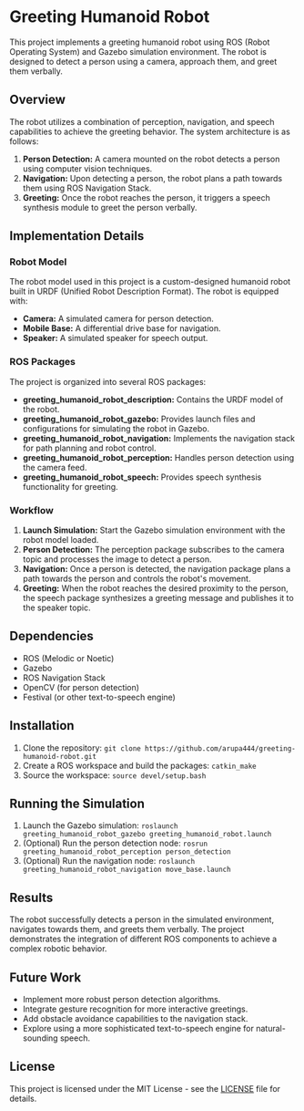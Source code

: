 # Greeting Humanoid Robot

This project implements a greeting humanoid robot using ROS (Robot Operating System) and Gazebo simulation environment. The robot is designed to detect a person using a camera, approach them, and greet them verbally.

## Overview

The robot utilizes a combination of perception, navigation, and speech capabilities to achieve the greeting behavior. The system architecture is as follows:

1. **Person Detection:** A camera mounted on the robot detects a person using computer vision techniques. 
2. **Navigation:** Upon detecting a person, the robot plans a path towards them using ROS Navigation Stack.
3. **Greeting:** Once the robot reaches the person, it triggers a speech synthesis module to greet the person verbally.

## Implementation Details

### Robot Model

The robot model used in this project is a custom-designed humanoid robot built in URDF (Unified Robot Description Format). The robot is equipped with:

- **Camera:** A simulated camera for person detection.
- **Mobile Base:** A differential drive base for navigation.
- **Speaker:** A simulated speaker for speech output.

### ROS Packages

The project is organized into several ROS packages:

- **greeting_humanoid_robot_description:** Contains the URDF model of the robot.
- **greeting_humanoid_robot_gazebo:** Provides launch files and configurations for simulating the robot in Gazebo.
- **greeting_humanoid_robot_navigation:** Implements the navigation stack for path planning and robot control.
- **greeting_humanoid_robot_perception:** Handles person detection using the camera feed.
- **greeting_humanoid_robot_speech:** Provides speech synthesis functionality for greeting.

### Workflow

1. **Launch Simulation:** Start the Gazebo simulation environment with the robot model loaded.
2. **Person Detection:** The perception package subscribes to the camera topic and processes the image to detect a person.
3. **Navigation:** Once a person is detected, the navigation package plans a path towards the person and controls the robot's movement.
4. **Greeting:** When the robot reaches the desired proximity to the person, the speech package synthesizes a greeting message and publishes it to the speaker topic.

## Dependencies

- ROS (Melodic or Noetic)
- Gazebo
- ROS Navigation Stack
- OpenCV (for person detection)
- Festival (or other text-to-speech engine)

## Installation

1. Clone the repository: `git clone https://github.com/arupa444/greeting-humanoid-robot.git`
2. Create a ROS workspace and build the packages: `catkin_make`
3. Source the workspace: `source devel/setup.bash`

## Running the Simulation

1. Launch the Gazebo simulation: `roslaunch greeting_humanoid_robot_gazebo greeting_humanoid_robot.launch`
2. (Optional) Run the person detection node: `rosrun greeting_humanoid_robot_perception person_detection`
3. (Optional) Run the navigation node: `roslaunch greeting_humanoid_robot_navigation move_base.launch`

## Results

The robot successfully detects a person in the simulated environment, navigates towards them, and greets them verbally. The project demonstrates the integration of different ROS components to achieve a complex robotic behavior.

## Future Work

- Implement more robust person detection algorithms.
- Integrate gesture recognition for more interactive greetings.
- Add obstacle avoidance capabilities to the navigation stack.
- Explore using a more sophisticated text-to-speech engine for natural-sounding speech.

## License

This project is licensed under the MIT License - see the [LICENSE](LICENSE) file for details.
